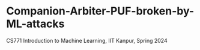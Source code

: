 # Companion-Arbiter-PUF-broken-by-ML-attacks
CS771 Introduction to Machine Learning, IIT Kanpur, Spring 2024
